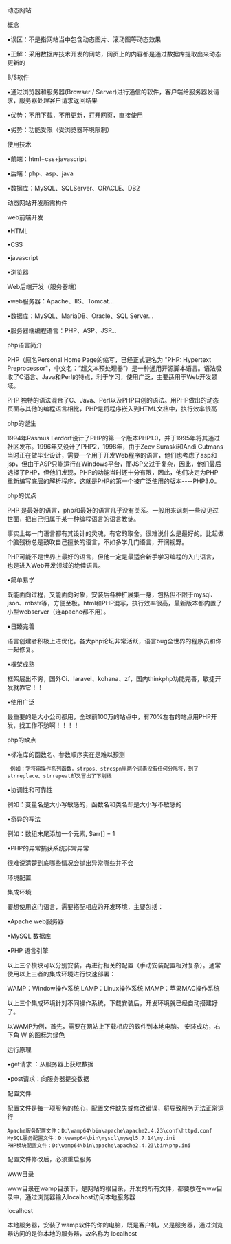 动态网站

概念

•误区：不是指网站当中包含动态图片、滚动图等动态效果

•正解：采用数据库技术开发的网站，网页上的内容都是通过数据库提取出来动态更新的

B/S软件

•通过浏览器和服务器(Browser / Server)进行通信的软件，客户端给服务器发请求，服务器处理客户请求返回结果

•优势：不用下载，不用更新，打开网页，直接使用

•劣势：功能受限（受浏览器环境限制）

使用技术

•前端：html+css+javascript

•后端：php、asp、java

•数据库：MySQL、SQLServer、ORACLE、DB2

动态网站开发所需构件

web前端开发

•HTML

•CSS

•javascript

•浏览器

Web后端开发（服务器端）

•web服务器：Apache、IIS、Tomcat…

•数据库：MySQL、MariaDB、Oracle、SQL Server…

•服务器端编程语言：PHP、ASP、JSP…

php语言简介

PHP（原名Personal Home Page的缩写，已经正式更名为 "PHP: Hypertext Preprocessor"，中文名：“超文本预处理器”）是一种通用开源脚本语言。语法吸收了C语言、Java和Perl的特点，利于学习，使用广泛，主要适用于Web开发领域。

PHP 独特的语法混合了C、Java、Perl以及PHP自创的语法。用PHP做出的动态页面与其他的编程语言相比，PHP是将程序嵌入到HTML文档中，执行效率很高

php的诞生

1994年Rasmus Lerdorf设计了PHP的第一个版本PHP1.0，并于1995年将其通过社区发布。1996年又设计了PHP2，1998年，由于Zeev Suraski和Andi Gutmans当时正在做毕业设计，需要一个用于开发Web程序的语言，他们也考虑了asp和jsp，但由于ASP只能运行在Windows平台，而JSP又过于复杂，因此，他们最后选择了PHP，但他们发现，PHP的功能当时还十分有限，因此，他们决定为PHP重新编写底层的解析程序，这就是PHP的第一个被广泛使用的版本----PHP3.0。

php的优点

PHP 是最好的语言，php和最好的语言几乎没有关系。一般用来讽刺一些没见过世面，把自己归属于某一种编程语言的语言教徒。

事实上每一门语言都有其设计的灵魂，有它的取舍。很难说什么是最好的。比起做个脑残粉总是鼓吹自己擅长的语言，不如多学几门语言，开阔视野。

PHP可能不是世界上最好的语言，但他一定是最适合新手学习编程的入门语言，也是进入Web开发领域的绝佳语言。

•简单易学

 既能面向过程，又能面向对象，安装后各种扩展集一身，包括但不限于mysql、json、mbstr等，方便至极。html和PHP混写，执行效率很高，最新版本都内置了小型webserver（连apache都不用）。

•日臻完善

 语言创建者积极上进优化。各大php论坛非常活跃，语言bug全世界的程序员和你一起修复。

•框架成熟

 框架层出不穷，国外Ci、laravel、kohana、zf，国内thinkphp功能完善，敏捷开发就靠它！！

•使用广泛

 最重要的是大小公司都用，全球前100万的站点中，有70%左右的站点用PHP开发，找工作不愁啊！！！！

php的缺点

•标准库的函数名、参数顺序实在是难以预测

```
 例如：字符串操作系列函数，strpos、strcspn里两个词素没有任何分隔符，到了strreplace、strrepeat却又冒出了下划线
```

•协调性和可靠性

 例如：变量名是大小写敏感的，函数名和类名却是大小写不敏感的
 
•奇异的写法

 例如：数组末尾添加一个元素, $arr[] = 1
 
•PHP的异常捕获系统非常异常

 很难说清楚到底哪些情况会抛出异常哪些并不会

环境配置

集成环境

要想使用这门语言，需要搭配相应的开发环境，主要包括：

•Apache web服务器

•MySQL 数据库

•PHP 语言引擎

 以上三个模块可以分别安装，再进行相关的配置（手动安装配置相对复杂）。通常使用以上三者的集成环境进行快速部署：

WAMP：Window操作系统  LAMP：Linux操作系统  MAMP：苹果MAC操作系统

以上三个集成环境针对不同操作系统，下载安装后，开发环境就已经自动搭建好了。

以WAMP为例，首先，需要在网站上下载相应的软件到本地电脑。 安装成功，右下角 W 的图标为绿色

运行原理

•get请求 ：从服务器上获取数据

•post请求：向服务器提交数据

配置文件

配置文件是每一项服务的核心，配置文件缺失或修改错误，将导致服务无法正常运行

```
Apache服务配置文件：D:\wamp64\bin\apache\apache2.4.23\conf\httpd.conf
MySQL服务配置文件：D:\wamp64\bin\mysql\mysql5.7.14\my.ini
PHP模块配置文件：D:\wamp64\bin\apache\apache2.4.23\bin\php.ini
```

配置文件修改后，必须重启服务

www目录

www目录在wamp目录下，是网站的根目录，开发的所有文件，都要放在www目录中，通过浏览器输入localhost访问本地服务器

localhost

本地服务器，安装了wamp软件的你的电脑，既是客户机，又是服务器，通过浏览器访问的是你本地的服务器，故名称为 localhost


